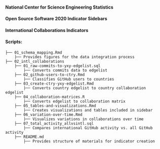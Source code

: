 
#### National Center for Science Engineering Statistics 
#### Open Source Software 2020 Indicator Sidebars
#### International Collaborations Indicators 

#### Scripts: 

    ├── 01_schema_mapping.Rmd
        ├── Provides figures for the data integration process 
    ├── 02_intl_collaborations
        ├── 01_raw-commits-to-yxy-edgelist.sql 
            ├── Converts commits data to edgelist 
        ├── 02_github-users-to-ctry.Rmd 
            ├── Classifies GitHub users to countries
        ├── 03_create-ctry-yxy-edgelist.Rmd 
            ├── Converts country edgelist to country collaboration edgelist 
        ├── 04_collaboration-matrices.R
            ├── Converts edgelist to collaboration matrix 
        ├── 05_tables-and-visualizations.Rmd
            ├── Creates visualizations and tables included in sidebar
        ├── 06_variation-over-time.Rmd
            ├── Visualizes variations in collaborations over time 
        ├── 07_total_activity_allvsintl.sql
            ├── Compares international GitHub activity vs. all GitHub activity
        ├── README.md 
            ├── Provides structure of materials for indicator creation


